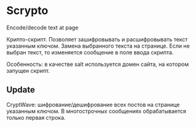 # Scrypto
Encode/decode text at page

Крипто-скрипт. Позволяет зашифровывать и расшифровывать текст указанным ключом. Замена выбранного текста на странице. Если не выбран текст, то изменяется сообщение в поле ввода скрипта.

Особенность: в качестве salt используется домен сайта, на котором запущен скрипт.

## Update

CryptWave: шифрование/дешифрование всех постов на странице указанным ключом. В многострочных сообщениях обрабатывается только первая строка.
